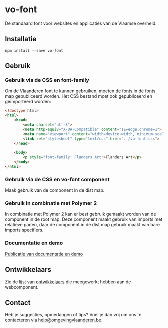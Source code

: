 # vo-font

De standaard font voor websites en applicaties van de Vlaamse overheid.

## Installatie

```
npm install --save vo-font
```

## Gebruik
### Gebruik via de CSS en font-family
Om de Vlaanderen font te kunnen gebruiken, moeten de fonts in de fonts map gepubliceerd worden. Het CSS bestand moet ook gepubliceerd en geïmporteerd worden:

```html
<!doctype html>
<html>
	<head>
		<meta charset="utf-8">
		<meta http-equiv="X-UA-Compatible" content="IE=edge,chrome=1">
		<meta name="viewport" content="width=device-width, minimum-scale=1.0, initial-scale=1, user-scalable=yes">
		<link rel="stylesheet" type="text/css" href="../vo-font.css">
	</head>
	
	<body>
		<p style="font-family: Flanders Art">Flanders Art</p>
	</body>
</html>
```

### Gebruik via de CSS en vo-font component
Maak gebruik van de component in de dist map.

### Gebruik in combinatie met Polymer 2
In combinatie met Polymer 2 kan er best gebruik gemaakt worden van de component in de root map. Deze component maakt gebruik van imports met relatieve paden, daar de component in de dist map gebruik maakt van bare imports specifiers.

### Documentatie en demo

[Publicatie van documentatie en demo](https://milieuinfo.github.io/webcomponent-vo-font)

## Ontwikkelaars

Zie de lijst van [ontwikkelaars](https://github.com/milieuinfo/webcomponent-vo-font/graphs/contributors) die meegewerkt hebben aan de webcomponent.

## Contact

Heb je suggesties, opmerkingen of tips? Voel je dan vrij om ons te contacteren via help@omgevingvlaanderen.be.